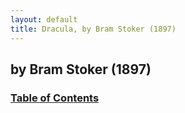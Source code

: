 ```yaml
---
layout: default
title: Dracula, by Bram Stoker (1897)
---
```


## by Bram Stoker (1897)

### [Table of Contents](/dracula/contents)
